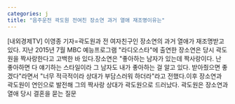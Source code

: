 ```yaml
---
categories: j
title: "음주운전 곽도원 전여친 장소연 과거 열애 재조명이유는"
---
```

[내외경제TV] 이영종 기자=곽도원과 전 여자친구인 장소연의 과거 열애가 재조명받고 있다. 지난 2015년 7월 MBC 예능프로그램 "라디오스타"에 출연한 장소연은 당시 곽도원을 짝사랑한다고 고백한 바 있다.장소연은 "좋아하는 남자가 있는데 짝사랑이다. 난 좋아하면 다 얘기하는 스타일이라 그 남자도 내가 좋아하는 걸 알고 있다. 받아줬으면 좋겠다"라면서 "너무 적극적이라 상대가 부담스러워 하더라"라고 전했다.이후 장소연과 곽도원이 연인으로 발전해 그의 짝사랑 상대가 곽도원으로 드러났다. 곽도원은 장소연과 열애 당시 결혼을 묻는 질문